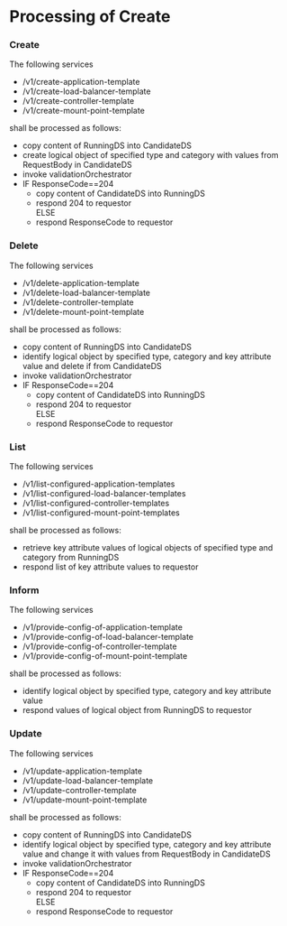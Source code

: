 # Processing of Create  

### Create  

The following services  
- /v1/create-application-template  
- /v1/create-load-balancer-template  
- /v1/create-controller-template  
- /v1/create-mount-point-template  

shall be processed as follows:  
- copy content of RunningDS into CandidateDS  
- create logical object of specified type and category with values from RequestBody in CandidateDS  
- invoke validationOrchestrator  
- IF ResponseCode==204  
  - copy content of CandidateDS into RunningDS  
  - respond 204 to requestor  
  ELSE  
  - respond ResponseCode to requestor  

### Delete  

The following services  
- /v1/delete-application-template  
- /v1/delete-load-balancer-template  
- /v1/delete-controller-template  
- /v1/delete-mount-point-template  

shall be processed as follows:  
- copy content of RunningDS into CandidateDS  
- identify logical object by specified type, category and key attribute value and delete if from CandidateDS  
- invoke validationOrchestrator  
- IF ResponseCode==204  
  - copy content of CandidateDS into RunningDS  
  - respond 204 to requestor  
  ELSE  
  - respond ResponseCode to requestor  

### List  

The following services  
- /v1/list-configured-application-templates
- /v1/list-configured-load-balancer-templates  
- /v1/list-configured-controller-templates  
- /v1/list-configured-mount-point-templates  

shall be processed as follows:  
- retrieve key attribute values of logical objects of specified type and category from RunningDS  
- respond list of key attribute values to requestor  

### Inform  

The following services  
- /v1/provide-config-of-application-template  
- /v1/provide-config-of-load-balancer-template  
- /v1/provide-config-of-controller-template  
- /v1/provide-config-of-mount-point-template  

shall be processed as follows:  
- identify logical object by specified type, category and key attribute value  
- respond values of logical object from RunningDS to requestor  

### Update  

The following services  
- /v1/update-application-template  
- /v1/update-load-balancer-template  
- /v1/update-controller-template  
- /v1/update-mount-point-template  

shall be processed as follows:  
- copy content of RunningDS into CandidateDS  
- identify logical object by specified type, category and key attribute value and change it with values from RequestBody in CandidateDS  
- invoke validationOrchestrator  
- IF ResponseCode==204  
  - copy content of CandidateDS into RunningDS  
  - respond 204 to requestor  
  ELSE  
  - respond ResponseCode to requestor  
